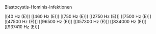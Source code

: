 Blastocystis-Hominis-Infektionen

[[40 Hz (E)]]
[[460 Hz (E)]]
[[750 Hz (E)]]
[[2750 Hz (E)]]
[[7500 Hz (E)]]
[[47500 Hz (E)]]
[[96500 Hz (E)]]
[[357300 Hz (E)]]
[[834000 Hz (E)]]
[[937410 Hz (E)]]